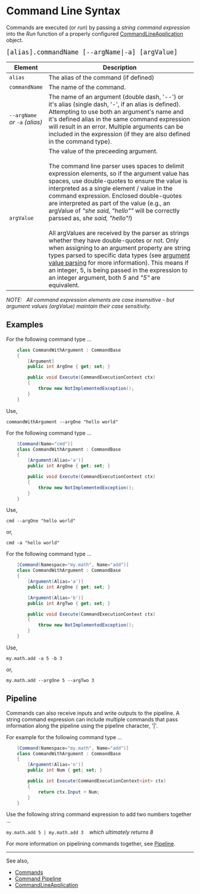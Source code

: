 # Command Line Syntax
Commands are executed (or *run*) by passing a *string command expression* into the *Run* function of a properly configured [CommandLineApplication](CommandLineApplication.md) object.

<span style="font-size:20px">```[alias].commandName [--argName|-a] [argValue]```</span>

| Element | Description |
|---------|-------------|
|```alias```|The alias of the command (if defined)|
| ```commandName```|The name of the command.|
|```--argName``` <br/>*or* ```-a``` *(alias)*|The name of an argument (double dash, '--') or it's alias (single dash, '-', if an alias is defined). Attempting to use both an argument's name and it's defined alias in the same command expression will result in an error. Multiple arguments can be included in the expression (if they are also defined in the command type).|
|```argValue```|The value of the preceeding argument.<br/><br/>The command line parser uses spaces to delimit expression elements, so if the argument value has spaces, use double-quotes to ensure the value is interpreted as a single element / value in the command expression. Enclosed double-quotes are interpreted as part of the value (e.g., an argValue of *"she said, \"hello\""* will be correctly parssed as, *she said, "hello"!*)<br/><br/> All argValues are received by the parser as strings whether they have double-quotes or not. Only when assigning to an argument property are string types parsed to specific data types (see [argument value parsing](Commands.md#argument-value-parsing) for more information). This means if an integer, 5, is being passed in the expression to an integer argument, both *5* and *"5"* are equivalent.

*NOTE: &nbsp; All command expression elements are case insensitive - but argument values (argValue) maintain their case sensitivity.*

## Examples
For the following command type ...

```cs
    class CommandWithArgument : CommandBase
    {
        [Argument]
        public int ArgOne { get; set; }

        public void Execute(CommandExecutionContext ctx)
        {
            throw new NotImplementedException();
        }
    }
```

Use,

```commandWithArgument --argOne "hello world"```

For the following command type ...

```cs
    [Command(Name="cmd")]
    class CommandWithArgument : CommandBase
    {
        [Argument(Alias='a')]
        public int ArgOne { get; set; }

        public void Execute(CommandExecutionContext ctx)
        {
            throw new NotImplementedException();
        }
    }
```

Use,

```cmd --argOne "hello world"```

 or,

```cmd -a "hello world"```

For the following command type ...

```cs
    [Command(Namespace="my.math", Name="add")]
    class CommandWithArgument : CommandBase
    {
        [Argument(Alias='a')]
        public int ArgOne { get; set; }

        [Argument(Alias='b')]
        public int ArgTwo { get; set; }

        public void Execute(CommandExecutionContext ctx)
        {
            throw new NotImplementedException();
        }
    }
```

Use,

```my.math.add -a 5 -b 3```

 or,

```my.math.add --argOne 5 --argTwo 3```

## Pipeline
Commands can also receive inputs and write outputs to the pipeline. A string command expression can include multiple commands that pass information along the pipeline using the pipeline character, '|'.

For example for the following command type ...

```cs
    [Command(Namespace="my.math", Name="add")]
    class CommandWithArgument : CommandBase
    {
        [Argument(Alias='n')]
        public int Num { get; set; }

        public int Execute(CommandExecutionContext<int> ctx)
        {
            return ctx.Input + Num;
        }
    }
```
Use the following string command expression to add two numbers together ...

```my.math.add 5 | my.math.add 3``` &nbsp;&nbsp; *which ultimately returns 8*

For more information on pipelining commands together, see [Pipeline](CommandPipeline.md).

---

See also,

- [Commands](Commands.md)
- [Command Pipeline](CommandPipeline.md)
- [CommandLineApplication](CommandLineApplication.md)

































